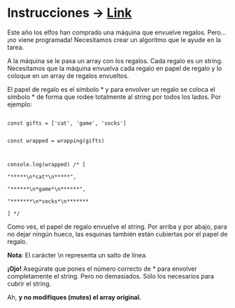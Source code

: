 # Instrucciones -> [Link](https://adventjs.dev/es/challenges/2022/1)

Este año los elfos han comprado una máquina que envuelve regalos. Pero… ¡no viene programada! Necesitamos crear un algoritmo que le ayude en la tarea. 

A la máquina se le pasa un array con los regalos. Cada regalo es un string. Necesitamos que la máquina envuelva cada regalo en papel de regalo y lo 
coloque en un array de regalos envueltos.

El papel de regalo es el símbolo * y para envolver un regalo se coloca el símbolo * de forma que rodee totalmente al string por todos los lados. Por ejemplo:

<code>
const gifts = ['cat', 'game', 'socks']

const wrapped = wrapping(gifts)

console.log(wrapped)
/\* [  
  "\*\*\*\*\*\n\*cat\*\n\*\*\*\*\*",  
  "\*\*\*\*\*\*\n\*game\*\n\*\*\*\*\*\*",  
  "\*\*\*\*\*\*\*\n\*socks\*\n\*\*\*\*\*\*\*  
  ] \*/
</code>


Como ves, el papel de regalo envuelve el string. Por arriba y por abajo, para no dejar ningún hueco, las esquinas también están cubiertas por el papel de regalo.

**Nota**: El carácter \n representa un salto de línea.

**¡Ojo!** Asegúrate que pones el número correcto de * para envolver completamente el string. Pero no demasiados. Sólo los necesarios para cubrir el string.

Ah, **y no modifiques (mutes) el array original.**
